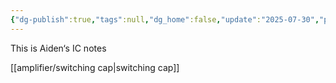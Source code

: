 ```yaml
---
{"dg-publish":true,"tags":null,"dg_home":false,"update":"2025-07-30","permalink":"/amplifier/home-page/","dgPassFrontmatter":true,"noteIcon":"","created":"2025-07-27T20:07:29.780+08:00","updated":"2025-07-30T23:44:17.157+08:00"}
---
```


This is Aiden‘s IC notes

[[amplifier/switching cap\|switching cap]]
